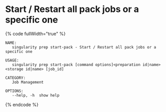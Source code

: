# Start / Restart all pack jobs or a specific one

{% code fullWidth="true" %}
```
NAME:
   singularity prep start-pack - Start / Restart all pack jobs or a specific one

USAGE:
   singularity prep start-pack [command options]<preparation id|name> <storage id|name> [job_id]

CATEGORY:
   Job Management

OPTIONS:
   --help, -h  show help
```
{% endcode %}
